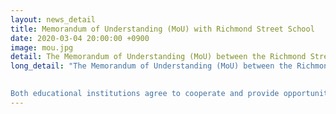 ```yaml
---
layout: news_detail
title: Memorandum of Understanding (MoU) with Richmond Street School
date: 2020-03-04 20:00:00 +0900
image: mou.jpg
detail: The Memorandum of Understanding (MoU) between the Richmond Street School, located in Los Angeles, USA, and Child Language Lab in the Dept. of Communication Disorders, Ewha Womans University was signed on March 4th, 2020.
long_detail: "The Memorandum of Understanding (MoU) between the Richmond Street School, located in Los Angeles, USA, and Child Language Lab in the Dept. of Communication Disorders, Ewha Womans University was signed on March 4th, 2020.
 

Both educational institutions agree to cooperate and provide opportunities available for bilingual research. "
---
```


